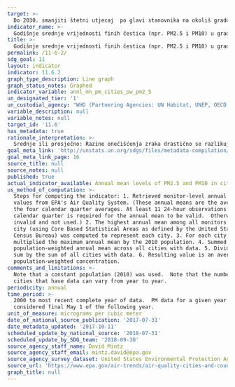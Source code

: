 ```yaml
---
target: >-
  Do 2030. smanjiti štetni utjecaj  po glavi stanovnika na okoliš gradova, uključujući posebnu pažnju posvećenu kvaliteti zraka i komunalnom i drugim gospodarenju otpadom.
indicator_name: >-
  Godišnje srednje vrijednosti finih čestica (npr. PM2.5 i PM10) u gradovima (ponderirana populacija)
title: >-
  Godišnje srednje vrijednosti finih čestica (npr. PM2.5 i PM10) u gradovima (ponderirana populacija)
permalink: /11-6-2/
sdg_goal: 11
layout: indicator
indicator: 11.6.2
graph_type_description: Line graph
graph_status_notes: Graphed
indicator_variable: annl_mn_pm_cities_pw_pm2_5
un_designated_tier: '1'
un_custodial_agency: "WHO (Partnering Agencies: UN Habitat, UNEP, OECD)"
variable_description: null
variable_notes: null
target_id: '11.6'
has_metadata: true
rationale_interpretation: >-
  Srednje ili prosječno: Razine onečišćenja zraka drastično se razlikuju iz dana u dan na temelju lokalnih vremenskih uvjeta, geografije, ekonomske proizvodnje itd. Označavanje pokazatelja kao godišnje sredine je specifičniji pokazatelj za praćenje utjecaja zdravlja i okolišnog održivog rasta i razvoja u gradovima tijekom vremena. WHO smjernice o kakvoći zraka daju specifične preporuke o srednjim razinama finih čestica koje mogu podržati mjerenje utjecaja po glavi stanovnika u svezi s bilo kakvim poboljšanjima ili propadanjem kakvoće zraka u gradovima. Incidenti visokih razina onečišćenja zraka također imaju zdravstvene učinke, ali to su manje važni od dugotrajnih izloženosti, a povezane statistike manje pouzdane s obzirom na veću varijabilnost zbog vanjskih čimbenika, stoga preporučujemo specifičniju artikulaciju ovog pokazatelja kao godišnje sredstvo kao način praćenja postignuća SDG-a. Fine frakcije: Fine čestice (tj. PM2.5) mogu se izravno povezati s procjenama rizika za zdravlje. Mjerenja krupnih čestica (npr. PM10) mogu se pretvoriti u PM2.5, ali će inherentno uvesti dodatnu nesigurnost procjeni utjecaja (npr. Zdravlje). Uređivanje ovog pokazatelja u finim česticama povećava njegovu specifičnost i njegovu važnost za praćenje zdravstvenih utjecaja politika održivog razvoja. @ @ Ponderirana populacija: Veličina stanovništva gradova varira unutar zemlje. Ponderiranje godišnje srednje vrijednosti kakvoće zraka finih PM po veličini gradskog stanovništva u odnosu na druge gradove u zemlji povećava prikladnost i mjerljivost ovog pokazatelja na nacionalnoj razini. Nadalje, procjenjuje povezane utjecaje na zdravlje i druga pitanja održivog razvoja (npr. Poboljšanja energetske učinkovitosti od održivog transporta) što je više moguće i preciznije za praćenje napretka.
goal_meta_link: 'http://unstats.un.org/sdgs/files/metadata-compilation/Metadata-Goal-11.pdf'
goal_meta_link_page: 16
source_title: null
source_notes: null
published: true
actual_indicator_available: Annual mean levels of PM2.5 and PM10 in cities weighted by population
us_method_of_computation: >-
  Steps for computing the indicator: 1. Retrieved monitor-level annual mean
  values from EPA's Air Quality System. (These annual means are the average of
  the four calendar quarter averages. At least 11 24-hour observations in each
  calendar quarter is required for the annual mean to be valid.  Otherwise it is
  invalid and not used.) 2. The highest annual mean among all monitors in each
  city (using Core Based Statistical Areas as defined by the United States
  Census Bureau) was computed to represent each city. 3. For each city,
  multiplied the maximum annual mean by the 2010 population. 4. Summed this
  population-weighted annual mean across all cities with data. 5. Divided this
  sum by the sum of all cities with data. 6. Resulting value is an average
  population-weighted concentration.
comments_and_limitations: >-
  Note that a constant population (2010) was used.  Note that the number of
  cities that have data can vary from year to year.
periodicity: annual
time_period: >-
  2000 to most recent complete year of data.  PM data for a given year is
  considered final May 1 of the following year.
unit_of_measure: micrograms per cubic meter
date_of_national_source_publication: '2017-07-31'
date_metadata_updated: '2017-10-11'
scheduled_update_by_national_source: '2018-07-31'
scheduled_update_by_SDG_team: '2018-09-30'
source_agency_staff_name: David Mintz
source_agency_staff_email: mintz.david@epa.gov
source_agency_survey_dataset: United States Environmental Protection Agency
source_url: 'https://www.epa.gov/air-trends/air-quality-cities-and-counties'
graph_title: null
---
```

